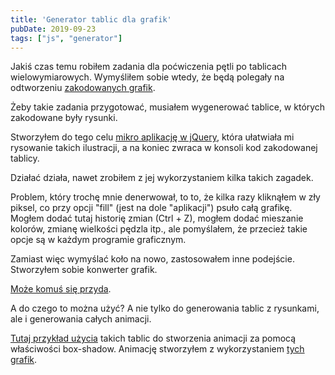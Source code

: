 ```yaml
---
title: 'Generator tablic dla grafik'
pubDate: 2019-09-23
tags: ["js", "generator"]
---
```


Jakiś czas temu robiłem zadania dla poćwiczenia pętli po tablicach wielowymiarowych. Wymyśliłem sobie wtedy, że będą polegały na odtworzeniu <a href="https://github.com/kurs-javascript/js-podstawy/tree/master/5-tablice/2-zadanie-obrazek">zakodowanych grafik</a>.

Żeby takie zadania przygotować, musiałem wygenerować tablice, w których zakodowane były rysunki.

Stworzyłem do tego celu <a href="http://domanart.pl/dema/generator-tablic/draw-app.html">mikro aplikację w jQuery</a>, która ułatwiała mi rysowanie takich ilustracji, a na koniec zwraca w konsoli kod zakodowanej tablicy.

Działać działa, nawet zrobiłem z jej wykorzystaniem kilka takich zagadek.

Problem, który trochę mnie denerwował, to to, że kilka razy kliknąłem w zły piksel, co przy opcji "fill" (jest na dole "aplikacji") psuło całą grafikę. Mogłem dodać tutaj historię zmian (Ctrl + Z), mogłem dodać mieszanie kolorów, zmianę wielkości pędzla itp., ale pomyślałem, że przecież takie opcje są w każdym programie graficznym.

Zamiast więc wymyślać koło na nowo, zastosowałem inne podejście.
Stworzyłem sobie konwerter grafik.

<a href="http://domanart.pl/dema/generator-tablic/generator/index.html">Może komuś się przyda</a>.

A do czego to można użyć? A nie tylko do generowania tablic z rysunkami, ale i generowania całych animacji.

<a href="http://domanart.pl/dema/generator-tablic/animacja/index.html">Tutaj przykład użycia</a> takich tablic do stworzenia animacji za pomocą właściwości box-shadow.
Animację stworzyłem z wykorzystaniem <a href="http://domanart.pl/dema/generator-tablic/animacja-klatki.zip">tych grafik</a>.